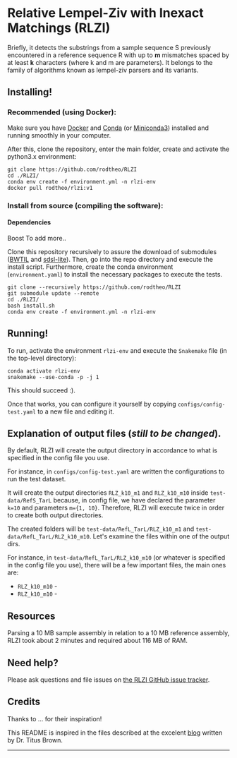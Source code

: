 # Relative Lempel-Ziv with Inexact Matchings (RLZI)

Briefly, it detects the substrings from a sample sequence S previously encountered in a reference sequence R with up to **m** mismatches spaced by at least **k** characters (where k and m are parameters). It belongs to the family of algorithms known as lempel-ziv parsers and its variants.

## Installing!

### Recommended (using Docker):

Make sure you have [Docker](https://www.docker.com/) and [Conda](https://docs.anaconda.com/anaconda/install/) (or [Miniconda3](https://docs.conda.io/en/latest/miniconda.html)) installed and running smoothly in your computer.

After this, clone the repository, enter the main folder, create and activate the python3.x environment:

```
git clone https://github.com/rodtheo/RLZI
cd ./RLZI/
conda env create -f environment.yml -n rlzi-env
docker pull rodtheo/rlzi:v1
```

### Install from source (compiling the software):

#### Dependencies
Boost
To add more..

Clone this repository recursively to assure the download of submodules ([BWTIL](https://github.com/rodtheo/BWTIL) and [sdsl-lite](https://github.com/simongog/sdsl-lite)). Then, go into the repo directory and execute the install script. Furthermore, create the conda environment (`environment.yaml`) to install the necessary packages to execute the tests. 

```
git clone --recursively https://github.com/rodtheo/RLZI
git submodule update --remote
cd ./RLZI/
bash install.sh
conda env create -f environment.yml -n rlzi-env
```

## Running!

To run, activate the environment `rlzi-env` and execute the `Snakemake` file (in the top-level directory):

```
conda activate rlzi-env
snakemake --use-conda -p -j 1
```

This should succeed :).

Once that works, you can configure it yourself by copying `configs/config-test.yaml` to a new file and editing it.

## Explanation of output files (_still to be changed_).

By default, RLZI will create the output directory in accordance to what is specified in the config file you use.

For instance, in `configs/config-test.yaml` are written the configurations to run the test dataset.

It will create the output directories `RLZ_k10_m1` and `RLZ_k10_m10` inside `test-data/RefS_TarL` because, in config file, we have declared the parameter `k=10` and parameters `m={1, 10}`. Therefore, RLZI will execute twice in order to create both output directories.

The created folders will be `test-data/RefL_TarL/RLZ_k10_m1` and `test-data/RefL_TarL/RLZ_k10_m10`. Let's examine the files within one of the output dirs.

For instance, in `test-data/RefL_TarL/RLZ_k10_m10` (or whatever is specified in the config file you use), there will be a few important files, the main ones are:

* `RLZ_k10_m10` -
* `RLZ_k10_m10` - 

## Resources

Parsing a 10 MB sample assembly in relation to a 10 MB reference assembly, RLZI took about 2 minutes and required about 116 MB of RAM.

## Need help?

Please ask questions and file issues on [the RLZI GitHub issue tracker](https://github.com/rodtheo/RLZI/issues).

## Credits

Thanks to ... for their inspiration!

This README is inspired in the files described at the excelent [blog](http://ivory.idyll.org/blog/2020-software-and-workflow-dev-practices.html) written by Dr. Titus Brown.

----
